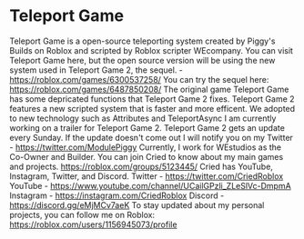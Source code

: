 # Teleport Game
Teleport Game is a open-source teleporting system created by Piggy's Builds on Roblox and scripted by Roblox scripter WEcompany. 
You can visit Teleport Game here, but the open source version will be using the new system used in Teleport Game 2, the sequel. - https://roblox.com/games/6300537258/
You can try the sequel here:
https://roblox.com/games/6487850208/
The original game Teleport Game has some depricated functions that Teleport Game 2 fixes. Teleport Game 2 features a new scripted system that is faster and more efficent. We adopted to new technology such as Attributes and TeleportAsync
I am currently working on a trailer for Teleport Game 2. Teleport Game 2 gets an update every Sunday. 
If the update doesn't come out I will notify you on my Twitter - https://twitter.com/ModulePiggy
Currently, I work for WEstudios as the Co-Owner and Builder. You can join Cried to know about my main games and projects. 
https://roblox.com/groups/5123445/
Cried has YouTube, Instagram, Twitter, and Discord.
Twitter - https://twitter.com/CriedRoblox
YouTube - https://www.youtube.com/channel/UCailGPzli_ZLeSlVc-DmpmA
Instagram - https://instagram.com/CriedRoblox
Discord - https://discord.gg/eMjMCv7aeK
To stay updated about my personal projects, you can follow me on Roblox: https://roblox.com/users/1156945073/profile
